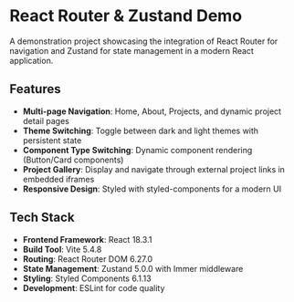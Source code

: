 # React Router & Zustand Demo

A demonstration project showcasing the integration of React Router for navigation and Zustand for state management in a modern React application.

## Features

- **Multi-page Navigation**: Home, About, Projects, and dynamic project detail pages
- **Theme Switching**: Toggle between dark and light themes with persistent state
- **Component Type Switching**: Dynamic component rendering (Button/Card components)
- **Project Gallery**: Display and navigate through external project links in embedded iframes
- **Responsive Design**: Styled with styled-components for a modern UI

## Tech Stack

- **Frontend Framework**: React 18.3.1
- **Build Tool**: Vite 5.4.8
- **Routing**: React Router DOM 6.27.0
- **State Management**: Zustand 5.0.0 with Immer middleware
- **Styling**: Styled Components 6.1.13
- **Development**: ESLint for code quality
